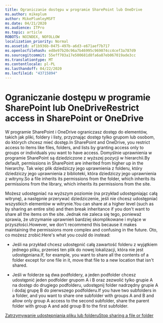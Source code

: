 ```yaml
---
title: Ograniczanie dostępu w programie SharePoint lub OneDrive
ms.author: mikeplum
author: MikePlumleyMSFT
ms.date: 04/21/2020
ms.audience: ITPro
ms.topic: article
ROBOTS: NOINDEX, NOFOLLOW
localization_priority: Normal
ms.assetid: af1b936b-0475-497b-a6d3-e671aef7b717
ms.openlocfilehash: ed8e97b20c96a7b46995c969074cc4cef3a787d9
ms.sourcegitcommit: 55eff703a17e500681d8fa6a87eb067019ade3cc
ms.translationtype: MT
ms.contentlocale: pl-PL
ms.lasthandoff: 04/22/2020
ms.locfileid: "43715894"
---
```

# <a name="restrict-access-in-sharepoint-or-onedrive"></a><span data-ttu-id="6ff57-102">Ograniczanie dostępu w programie SharePoint lub OneDrive</span><span class="sxs-lookup"><span data-stu-id="6ff57-102">Restrict access in SharePoint or OneDrive</span></span>

<span data-ttu-id="6ff57-103">W programie SharePoint i OneDrive ograniczasz dostęp do elementów, takich jak pliki, foldery i listy, przyznając dostęp tylko grupom lub osobom, do których chcesz mieć dostęp.</span><span class="sxs-lookup"><span data-stu-id="6ff57-103">In SharePoint and OneDrive, you restrict access to items like files, folders, and lists by granting access only to groups or individuals you want to have access.</span></span> <span data-ttu-id="6ff57-104">Domyślnie uprawnienia w programie SharePoint są dziedziczone z wyższej pozycji w hierarchii.</span><span class="sxs-lookup"><span data-stu-id="6ff57-104">By default, permissions in SharePoint are inherited from higher up in the hierarchy.</span></span> <span data-ttu-id="6ff57-105">Tak więc plik dziedziczy jego uprawnienia z folderu, który dziedziczy jego uprawnienia z biblioteki, która dziedziczy jego uprawnienia z witryny.</span><span class="sxs-lookup"><span data-stu-id="6ff57-105">So a file inherits its permissions from the folder, which inherits its permissions from the library, which inherits its permissions from the site.</span></span>
  
<span data-ttu-id="6ff57-106">Możesz udostępniać na wyższym poziomie (na przykład udostępniając całą witrynę), a następnie przerywać dziedziczenie, jeśli nie chcesz udostępniać wszystkich elementów w witrynie.</span><span class="sxs-lookup"><span data-stu-id="6ff57-106">You can share at a higher level (such as by sharing an entire site) and then break inheritance if you don't want to share all the items on the site.</span></span> <span data-ttu-id="6ff57-107">Jednak nie zaleca się tego, ponieważ sprawia, że utrzymanie uprawnień bardziej skomplikowane i mylące w przyszłości.</span><span class="sxs-lookup"><span data-stu-id="6ff57-107">However, we don't recommend this because it makes maintaining the permissions more complex and confusing in the future.</span></span> <span data-ttu-id="6ff57-108">Oto, co możesz zrobić:</span><span class="sxs-lookup"><span data-stu-id="6ff57-108">Here's what you could do instead:</span></span>
  
- <span data-ttu-id="6ff57-109">Jeśli na przykład chcesz udostępnić całą zawartość folderu z wyjątkiem jednego pliku, przenieś ten plik do nowej lokalizacji, która nie jest udostępniana.</span><span class="sxs-lookup"><span data-stu-id="6ff57-109">If, for example, you want to share all the contents of a folder except for one file in it, move that file to a new location that isn't shared.</span></span>
    
- <span data-ttu-id="6ff57-110">Jeśli w folderze są dwa podfoldery, a jeden podfolder chcesz udostępnić jeden podfolder grupom A i B oraz zezwolić tylko grupie A na dostęp do drugiego podfolderu, udostępnij folder nadrzędny grupie A i dodaj grupę B do pierwszego podfolderu.</span><span class="sxs-lookup"><span data-stu-id="6ff57-110">If you have two subfolders in a folder, and you want to share one subfolder with groups A and B and allow only group A access to the second subfolder, share the parent folder with group A and add group B to the first subfolder.</span></span>
    
[<span data-ttu-id="6ff57-111">Zatrzymywanie udostępniania pliku lub folderu</span><span class="sxs-lookup"><span data-stu-id="6ff57-111">Stop sharing a file or folder </span></span>](https://go.microsoft.com/fwlink/?linkid=2008861)
  

